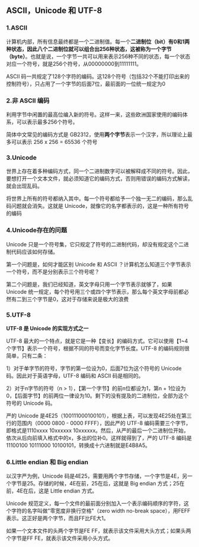 ## ASCII，Unicode 和 UTF-8

### 1.ASCII

计算机内部，所有信息最终都是一个二进制值。每一个**二进制位（bit）**有0和1两种状态，因此八个二进制位就可以组合出256种状态，这被称为一个**字节（byte）**。也就是说，一个字节一共可以用来表示256种不同的状态，每一个状态对应一个符号，就是256个符号，从00000000到11111111。

ASCII 码一共规定了128个字符的编码。这128个符号（包括32个不能打印出来的控制符号），只占用了一个字节的后面7位，最前面的一位统一规定为0

### 2.非 ASCII 编码

利用字节中闲置的最高位编入新的符号。这样一来，这些欧洲国家使用的编码体系，可以表示最多256个符号。

简体中文常见的编码方式是 GB2312，使用**两个字节**表示一个汉字，所以理论上最多可以表示 256 x 256 = 65536 个符号

### 3.Unicode

世界上存在着多种编码方式，同一个二进制数字可以被解释成不同的符号。因此，要想打开一个文本文件，就必须知道它的编码方式，否则用错误的编码方式解读，就会出现乱码。

将世界上所有的符号都纳入其中。每一个符号都给予一个独一无二的编码，那么乱码问题就会消失。这就是 Unicode，就像它的名字都表示的，这是一种所有符号的编码

### 4.Unicode存在的问题

Unicode 只是一个符号集，它只规定了符号的二进制代码，却没有规定这个二进制代码应该如何存储。

第一个问题是，如何才能区别 Unicode 和 ASCII ？计算机怎么知道三个字节表示一个符号，而不是分别表示三个符号呢？

第二个问题是，我们已经知道，英文字母只用一个字节表示就够了，如果 Unicode 统一规定，每个符号用三个或四个字节表示，那么每个英文字母前都必然有二到三个字节是0，这对于存储来说是极大的浪费

### 5.UTF-8

**UTF-8 是 Unicode 的实现方式之一**

UTF-8 最大的一个特点，就是它是一种【变长】的编码方式。它可以使用【1~4个字节】表示一个符号，根据不同的符号而变化字节长度。UTF-8 的编码规则很简单，只有二条：

1）对于单字节的符号，字节的第一位设为0，后面7位为这个符号的 Unicode 码。因此对于英语字母，UTF-8 编码和 ASCII 码是相同的。

2）对于n字节的符号（n > 1），【第一个字节】的前n位都设为1，第n + 1位设为0，【后面字节】的前两位一律设为10。剩下的没有提及的二进制位，全部为这个符号的 Unicode 码。

严的 Unicode 是4E25（100111000100101），根据上表，可以发现4E25处在第三行的范围内（0000 0800 - 0000 FFFF），因此严的 UTF-8 编码需要三个字节，即格式是1110xxxx 10xxxxxx 10xxxxxx。然后，从严的最后一个二进制位开始，依次从后向前填入格式中的x，多出的位补0。这样就得到了，严的 UTF-8 编码是11100100 10111000 10100101，转换成十六进制就是E4B8A5。

### 6.Little endian 和 Big endian

以汉字严为例，Unicode 码是4E25，需要用两个字节存储，一个字节是4E，另一个字节是25。存储的时候，4E在前，25在后，这就是 Big endian 方式；25在前，4E在后，这是 Little endian 方式。

Unicode 规范定义，每一个文件的最前面分别加入一个表示编码顺序的字符，这个字符的名字叫做"零宽度非换行空格"（zero width no-break space），用FEFF表示。这正好是两个字节，而且FF比FE大1。

如果一个文本文件的头两个字节是FE FF，就表示该文件采用大头方式；如果头两个字节是FF FE，就表示该文件采用小头方式。